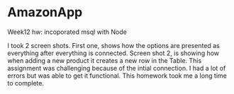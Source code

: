 # AmazonApp
Week12 hw: incoporated msql with Node

I took 2 screen shots. First one, shows how the options are presented as everything after everything is connected. Screen shot 2, is showing how when adding a new product it creates a new row in the Table. This assignment was challenging because of the intial connection. I had a lot of errors but was able to get it functional. This homework took me a long time to complete.